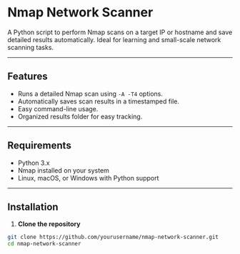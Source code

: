 # Nmap Network Scanner

A Python script to perform Nmap scans on a target IP or hostname and save detailed results automatically. Ideal for learning and small-scale network scanning tasks.

---

## Features
- Runs a detailed Nmap scan using `-A -T4` options.
- Automatically saves scan results in a timestamped file.
- Easy command-line usage.
- Organized results folder for easy tracking.

---

## Requirements
- Python 3.x
- Nmap installed on your system
- Linux, macOS, or Windows with Python support

---

## Installation

1. **Clone the repository**
```bash
git clone https://github.com/yourusername/nmap-network-scanner.git
cd nmap-network-scanner
